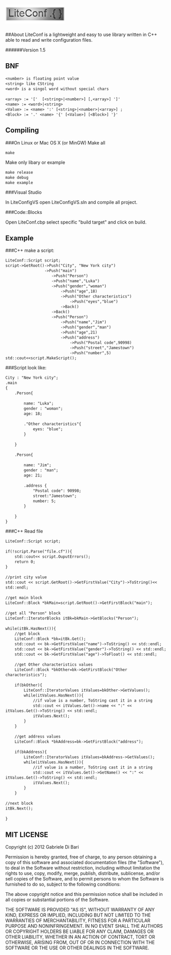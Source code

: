 
![Alt text](https://github.com/Gabriele91/LiteConf/blob/master/LiteConf.png?raw=true)
=============
##About
LiteConf is a lightweight and easy to use library written in C++ able to read and write configuration files.

######Version 1.5

BNF
-------

    <number> is floating point value
    <string> like CString
    <word> is a singol word without special chars
    
    <array> := '['  [<string>|<number>] [,<array>] ']'
    <name> := <word>|<string> 
    <Value> := <name> ':' [<string>|<number>|<array>] ;
    <Block> := '.' <name> '{' [<Value>] [<Block>] '}'
 



Compiling
-------
###On Linux or Mac OS X (or MinGW)
Make all
 
    make
 

Make only libary or example
 
    make release
    make debug
    make example
 

###Visual Studio

In LiteConfigVS open LiteConfigVS.sln and compile all project.

###Code::Blocks

Open LiteConf.cbp select specific "build target" and click on build.

Example
-------

###C++ make a script:

 
	LiteConf::Script script;
	script->GetRoot()->Push("City", "New York city")
					 ->Push("main")
						->Push("Person")
						->Push("name","Luka")
						->Push("gender","woman")
							->Push("age",18)
							->Push("Other characteristics")
								->Push("eyes","blue")
							->Back()
						->Back()
						->Push("Person")
							->Push("name","Jim")
							->Push("gender","man")
							->Push("age",21)
							->Push("address")
								->Push("Postal code",90998)
								->Push("street","Jamestown")
								->Push("number",5)
	std::cout<<script.MakeScript();
 


###Script look like:
 
	City : "New York city";
	.main
	{
		.Person{

			name: "Luka";
			gender : "woman";
			age: 18;
			
			."Other characteristics"{
				eyes: "blue";
			}

		}

		.Person{

			name: "Jim";
			gender : "man";
			age: 21;
			
			.address {
				"Postal code": 90998;
				street:"Jamestown";
				number: 5;
			}
			
		}
	}
 

 
###C++ Read file

 
	LiteConf::Script script;

	if(!script.Parse("file.cf")){
		std::cout<< script.OuputErrors();
		return 0;
	}

	//print city value
	std::cout << script.GetRoot()->GetFirstValue("City")->ToString()<< std::endl;

	//get main block
	LiteConf::Block *bkMain=script.GetRoot()->GetFirstBlock("main");

	//get all "Person" block
	LiteConf::IteratorBlocks itBk=bkMain->GetBlocks("Person");

	while(itBk.HasNext()){
		//get block
		LiteConf::Block *bk=itBk.Get();
		std::cout << bk->GetFirstValue("name")->ToString() << std::endl;
		std::cout << bk->GetFirstValue("gender")->ToString() << std::endl;
		std::cout << bk->GetFirstValue("age")->ToFloat() << std::endl;
		
		//get Other characteristics values
		LiteConf::Block *bkOther=bk->GetFirstBlock("Other characteristics");
		
		if(bkOther){
			LiteConf::IteratorValues itValues=bkOther->GetValues();
			while(itValues.HasNext()){
				//if value is a number, ToString cast it in a string
				std::cout << itValues.Get()->name << ":" << itValues.Get()->ToString() << std::endl;
				itValues.Next();
			}
		}
		
		//get address values
		LiteConf::Block *bkAddress=bk->GetFirstBlock("address");
		
		if(bkAddress){
			LiteConf::IteratorValues itValues=bkAddress->GetValues();
			while(itValues.HasNext()){
				//if value is a number, ToString cast it in a string
				std::cout << itValues.Get()->GetName() << ":" << itValues.Get()->ToString() << std::endl;
				itValues.Next();
			}
		}

	//next block
	itBk.Next();
	
	}
 
 
MIT LICENSE
-------

 Copyright (c) 2012 Gabriele Di Bari

 Permission is hereby granted, free of charge, to any person obtaining a copy
 of this software and associated documentation files (the "Software"), to deal
 in the Software without restriction, including without limitation the rights
 to use, copy, modify, merge, publish, distribute, sublicense, and/or sell
 copies of the Software, and to permit persons to whom the Software is
 furnished to do so, subject to the following conditions:

 The above copyright notice and this permission notice shall be included in
 all copies or substantial portions of the Software.

 THE SOFTWARE IS PROVIDED "AS IS", WITHOUT WARRANTY OF ANY KIND, EXPRESS OR
 IMPLIED, INCLUDING BUT NOT LIMITED TO THE WARRANTIES OF MERCHANTABILITY,
 FITNESS FOR A PARTICULAR PURPOSE AND NONINFRINGEMENT. IN NO EVENT SHALL THE
 AUTHORS OR COPYRIGHT HOLDERS BE LIABLE FOR ANY CLAIM, DAMAGES OR OTHER
 LIABILITY, WHETHER IN AN ACTION OF CONTRACT, TORT OR OTHERWISE, ARISING FROM,
 OUT OF OR IN CONNECTION WITH THE SOFTWARE OR THE USE OR OTHER DEALINGS IN THE
 SOFTWARE.

